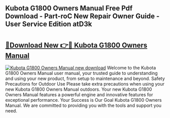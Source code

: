 ## Kubota G1800 Owners Manual Free Pdf Download - Part-roC New Repair Owner Guide - User Service Edition atD3k

# <h2><a href="http://bc36808.oget.top/?id=Kubota+G1800+Owners+Manual">🔗Download New 👉🔴 Kubota G1800 Owners Manual</a></h2>

[![Kubota G1800 Owners Manual new download](https://i.imgur.com/5g1atiW.png)](http://bc36808.oget.top/?id=Kubota+G1800+Owners+Manual)
Welcome to the Kubota G1800 Owners Manual user manual, your trusted guide to understanding and using your new product, from setup to maintenance and beyond. Safety Precautions for Outdoor Use Please take extra precautions when using your new Kubota G1800 Owners Manual outdoors. Your new Kubota G1800 Owners Manual features a powerful engine and innovative features for exceptional performance. Your Success is Our Goal Kubota G1800 Owners Manual. We are committed to providing you with the tools and support you need.
